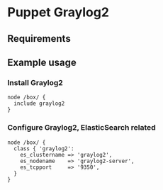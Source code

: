 # Puppet Graylog2

## Requirements

## Example usage

### Install Graylog2

    node /box/ {
      include graylog2
    }

### Configure Graylog2, ElasticSearch related

    node /box/ {
      class { 'graylog2':
        es_clustername => 'graylog2',
        es_nodename    => 'graylog2-server',
        es_tcpport     => '9350',
      }
    }

